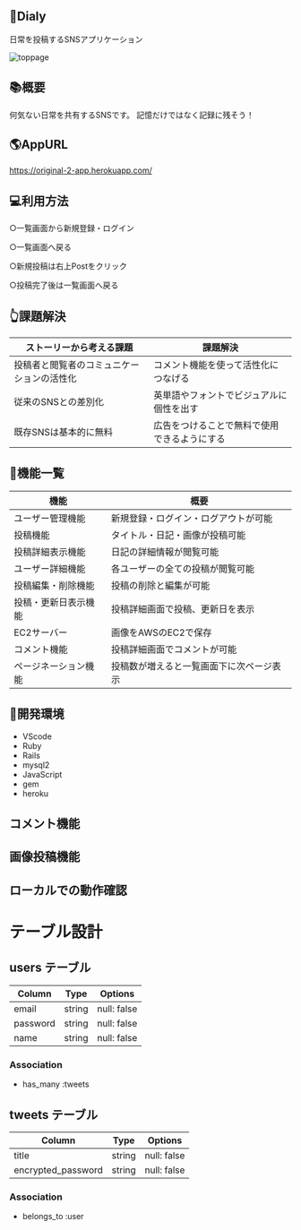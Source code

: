 ## 📗Dialy
日常を投稿するSNSアプリケーション

![toppage](https://user-images.githubusercontent.com/78133385/112915288-f0423900-9138-11eb-9de0-b70b0ca8f620.jpeg)

## 📚概要
何気ない日常を共有するSNSです。
記憶だけではなく記録に残そう！
## 🌎AppURL
https://original-2-app.herokuapp.com/
## 💻利用方法
○一覧画面から新規登録・ログイン

○一覧画面へ戻る

○新規投稿は右上Postをクリック

○投稿完了後は一覧画面へ戻る
## 👆課題解決
|       ストーリーから考える課題           |              課題解決              | 
| ---------------------------------    | -------------------------------   | 
| 投稿者と閲覧者のコミュニケーションの活性化  | コメント機能を使って活性化につなげる    | 
| 従来のSNSとの差別化                     |英単語やフォントでビジュアルに個性を出す  | 
| 既存SNSは基本的に無料                    |広告をつけることで無料で使用できるようにする|
## 📱機能一覧
|  機能              |    概要                           |
|------------------ |---------------------------------- |
| ユーザー管理機能     | 新規登録・ログイン・ログアウトが可能    |
| 投稿機能            | タイトル・日記・画像が投稿可能         |
| 投稿詳細表示機能     | 日記の詳細情報が閲覧可能              |
| ユーザー詳細機能     | 各ユーザーの全ての投稿が閲覧可能       |
| 投稿編集・削除機能    | 投稿の削除と編集が可能               |
| 投稿・更新日表示機能  | 投稿詳細画面で投稿、更新日を表示       |
| EC2サーバー         | 画像をAWSのEC2で保存                |
| コメント機能         | 投稿詳細画面でコメントが可能          |
|ページネーション機能   | 投稿数が増えると一覧画面下に次ページ表示|
## 🍎開発環境
* VScode
* Ruby
* Rails
* mysql2
* JavaScript
* gem
* heroku
## コメント機能

## 画像投稿機能

## ローカルでの動作確認



# テーブル設計

## users テーブル

| Column     | Type   | Options     |
| ---------- | ------ | ----------- |
| email      | string | null: false |
| password   | string | null: false |
| name       | string | null: false |


### Association

- has_many :tweets

## tweets テーブル

| Column             | Type          | Options     |
| ------------------ | ------------- | ----------- |
| title              | string        | null: false |
| encrypted_password | string        | null: false |


### Association

- belongs_to :user